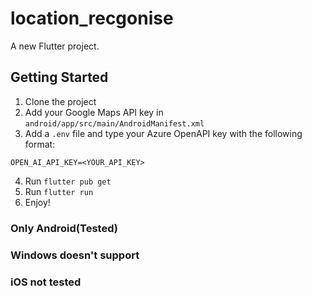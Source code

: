 # location_recgonise

A new Flutter project.

## Getting Started
1. Clone the project
2. Add your Google Maps API key in `android/app/src/main/AndroidManifest.xml`
3. Add a `.env` file and type your Azure OpenAPI key with the following format:
```
OPEN_AI_API_KEY=<YOUR_API_KEY>
```
4. Run `flutter pub get`
5. Run `flutter run`
6. Enjoy!

### Only Android(Tested)
### Windows doesn't support
### iOS not tested

